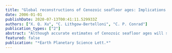 ```yaml
---
title: "Global reconstructions of Cenozoic seafloor ages: Implications for bathymetry and sea level"
date: 2006-01-01
publishDate: 2020-07-13T00:41:11.529933Z
authors: ["X. Q. Xu", "C. Lithgow-Bertelloni", "C. P. Conrad"]
publication_types: ["2"]
abstract: "Although accurate estimates of Cenozoic seafloor ages will serve to further our understanding of the relationship between mantle dynamics, plate tectonics, and a variety of surficial geological processes, it is difficult to estimate ages of subducted seafloor. However, given the near-constancy of surface velocities within a tectonic stage, we can estimate Cenozoic plate ages, even for subducted lithosphere. We reconstruct seafloor ages based on the Cenozoic plate reconstructions and absolute rotation poles of Gordon and Jurdy [R.G. Gordon and D.M. Jurdy, Cenozoic Global Plate Motions, J. Geophys. Res. 91 (1986) 12389-12406.]. For the western Pacific, we explore alternative models based on the reconstructions of Hall [R. Hall, Cenozoic geological and plate tectonic evolution of SE Asia and the SW Pacific: computer-based reconstructions, model and animations, J. Asian Earth Sci. 20 (2002) 353434.]. Both reconstructions indicate an increase in average seafloor age since the early Cenozoic, resulting in an increase in the volume of ocean basins and a decreased sea level since the Early Cenozoic. These trends are more pronounced for the Gordon and Jurdy [R.G. Gordon and D.M. Jurdy, Cenozoic Global Plate Motions, J. Geophys. Res. 91 (1986) 12,389-12,406.] reconstruction because the Hall [R. Hall, Cenozoic geological and plate tectonic evolution of SE Asia and the SW Pacific: computer-based reconstructions, model and animations, J. Asian Earth Sci. 20 (2002) 353-434.1 reconstruction retains older seafloor in the western Pacific, which approximately halves the predicted sea level decrease since the early Cenozoic (250 vs. 125 in compared to geologic estimates of similar to 150 in). These changes in sea level occur despite decreases in oceanic lithosphere production rates of only about 20% in both models. Thus, the changing distribution of seafloor age has a larger effect on sea level than changes in spreading rates or ridge lengths. These reconstructions can also be used to estimate past heat flow, the volume of subducted buoyancy and changes in the bathymetry of the Cenozoic ocean basins. (c) 2006 Elsevier B.V. All rights reserved."
featured: false
publication: "*Earth Planetary Science Lett.*"
---
```


